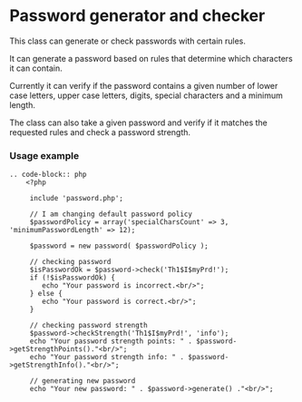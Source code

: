 # Password generator and checker

This class can generate or check passwords with certain rules.

It can generate a password based on rules that determine which characters it can contain.

Currently it can verify if the password contains a given number of lower case letters, upper case letters, digits, special characters and a minimum length.

The class can also take a given password and verify if it matches the requested rules and check a password strength.

### Usage example
~~~~~~~~~~~~~~~~~~~~~~~~~~~~~~~~~~~~~
.. code-block:: php
	<?php

     include 'password.php';

     // I am changing default password policy
     $passwordPolicy = array('specialCharsCount' => 3, 'minimumPasswordLength' => 12);

     $password = new password( $passwordPolicy );

     // checking password
     $isPasswordOk = $password->check('Th1$I$myPrd!');
     if (!$isPasswordOk) {
     	echo "Your password is incorrect.<br/>";
     } else {
     	echo "Your password is correct.<br/>";
     }

     // checking password strength
     $password->checkStrength('Th1$I$myPrd!', 'info');
     echo "Your password strength points: " . $password->getStrengthPoints()."<br/>";
     echo "Your password strength info: " . $password->getStrengthInfo()."<br/>";

     // generating new password
     echo "Your new password: " . $password->generate() ."<br/>";

